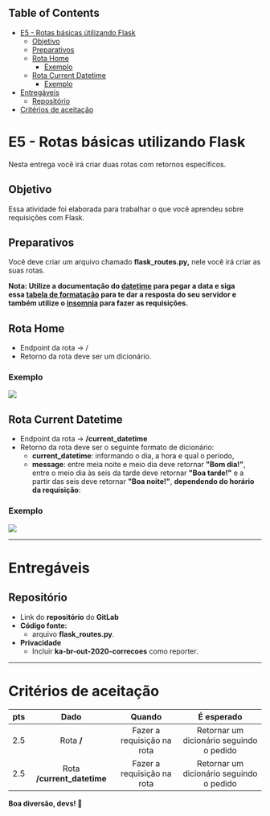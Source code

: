 ﻿## **Table of Contents**
- [E5 - Rotas básicas útilizando Flask](https://npepa32v9l.execute-api.us-east-1.amazonaws.com/v2/?project_id=19989138&filename=python/outubro-20/2a_e_01_rotas-basicas-flask.html&ref=master#e5---rotas-k%C3%A1sicas-%C3%BAltilizando-flask) 
  - [Objetivo](https://npepa32v9l.execute-api.us-east-1.amazonaws.com/v2/?project_id=19989138&filename=python/outubro-20/2a_e_01_rotas-basicas-flask.html&ref=master#mcetoc_1f362b6b10)
  - [Preparativos](https://npepa32v9l.execute-api.us-east-1.amazonaws.com/v2/?project_id=19989138&filename=python/outubro-20/2a_e_01_rotas-basicas-flask.html&ref=master#mcetoc_1f362b6b11)
  - [Rota Home](https://npepa32v9l.execute-api.us-east-1.amazonaws.com/v2/?project_id=19989138&filename=python/outubro-20/2a_e_01_rotas-basicas-flask.html&ref=master#mcetoc_1eg6l938o6l) 
    - [Exemplo](https://npepa32v9l.execute-api.us-east-1.amazonaws.com/v2/?project_id=19989138&filename=python/outubro-20/2a_e_01_rotas-basicas-flask.html&ref=master#mcetoc_1f3bcepvk0)
  - [Rota Current Datetime](https://npepa32v9l.execute-api.us-east-1.amazonaws.com/v2/?project_id=19989138&filename=python/outubro-20/2a_e_01_rotas-basicas-flask.html&ref=master#mcetoc_1f3bcepvk1) 
    - [Exemplo](https://npepa32v9l.execute-api.us-east-1.amazonaws.com/v2/?project_id=19989138&filename=python/outubro-20/2a_e_01_rotas-basicas-flask.html&ref=master#mcetoc_1f3bcf5ei2)
- [Entregáveis](https://npepa32v9l.execute-api.us-east-1.amazonaws.com/v2/?project_id=19989138&filename=python/outubro-20/2a_e_01_rotas-basicas-flask.html&ref=master#mcetoc_1f362b6b12) 
  - [Repositório](https://npepa32v9l.execute-api.us-east-1.amazonaws.com/v2/?project_id=19989138&filename=python/outubro-20/2a_e_01_rotas-basicas-flask.html&ref=master#mcetoc_1egvrpv6k1l4)
- [Critérios de aceitação](https://npepa32v9l.execute-api.us-east-1.amazonaws.com/v2/?project_id=19989138&filename=python/outubro-20/2a_e_01_rotas-basicas-flask.html&ref=master#mcetoc_1eh146n6m3)
# **E5 - Rotas básicas utilizando Flask**
Nesta entrega você irá criar duas rotas com retornos específicos.
## **Objetivo**
Essa atividade foi elaborada para trabalhar o que você aprendeu sobre requisições com Flask.
## **Preparativos**
Você deve criar um arquivo chamado **flask\_routes.py,** nele você irá criar as suas rotas.

**Nota: Utilize a documentação do [datetime](https://docs.python.org/pt-br/3/library/datetime.html "https://docs.python.org/pt-br/3/library/datetime.html") para pegar a data e siga essa [tabela de formatação](https://docs.python.org/pt-br/3/library/datetime.html#strftime-and-strptime-format-codes "https://docs.python.org/pt-br/3/library/datetime.html") para te dar a resposta do seu servidor e também utilize o [insomnia](https://insomnia.rest/download "https://insomnia.rest/download") para fazer as requisições.**
## **Rota Home**
- Endpoint da rota -> /
- Retorno da rota deve ser um dicionário.
### **Exemplo**
![](Aspose.Words.782911e4-1b7f-4774-9eab-93d3a606f7ae.001.png)


## **Rota Current Datetime**
- Endpoint da rota -> **/current\_datetime**
- Retorno da rota deve ser o seguinte formato de dicionário: 
  - **current\_datetime**: informando o dia, a hora e qual o período,
  - **message**: entre meia noite e meio dia deve retornar **"Bom dia!"**, entre o meio dia às seis da tarde deve retornar **"Boa tarde!"** e a partir das seis deve retornar **"Boa noite!"**, **dependendo do horário da requisição**:
### **Exemplo**
![](Aspose.Words.782911e4-1b7f-4774-9eab-93d3a606f7ae.002.png)

-----
# **Entregáveis**
## **Repositório**
- Link do **repositório** do **GitLab**
- **Código fonte:** 
  - arquivo **flask\_routes.py**.
- **Privacidade** 
  - Incluir **ka-br-out-2020-correcoes** como reporter.
-----
# **Critérios de aceitação**

|**pts**|**Dado**|**Quando**|**É esperado**|
| :-: | :-: | :-: | :-: |
|2.5|Rota **/**|Fazer a requisição na rota|Retornar um dicionário seguindo o pedido|
|2.5|Rota **/current\_datetime**|Fazer a requisição na rota|Retornar um dicionário seguindo o pedido|
**Boa diversão, devs! 🧪**










